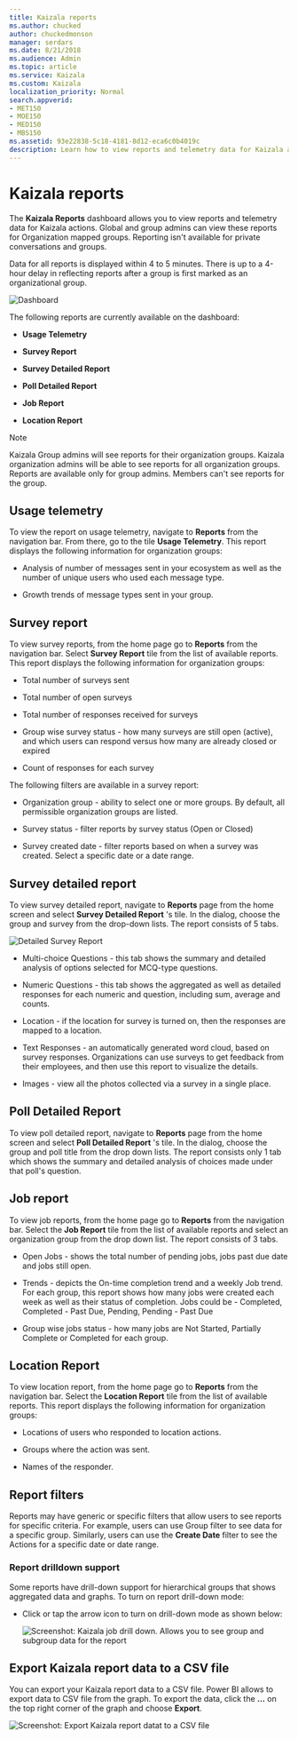 ```yaml
---
title: Kaizala reports
ms.author: chucked
author: chuckedmonson
manager: serdars
ms.date: 8/21/2018
ms.audience: Admin
ms.topic: article
ms.service: Kaizala
ms.custom: Kaizala
localization_priority: Normal
search.appverid:
- MET150
- MOE150
- MED150
- MBS150
ms.assetid: 93e22838-5c18-4181-8d12-eca6c0b4019c
description: Learn how to view reports and telemetry data for Kaizala actions.
---
```


# Kaizala reports

The **Kaizala Reports** dashboard allows you to view reports and telemetry data for Kaizala actions. Global and group admins can view these reports for Organization mapped groups. Reporting isn't available for private conversations and groups.
  
Data for all reports is displayed within 4 to 5 minutes. There is up to a 4-hour delay in reflecting reports after a group is first marked as an organizational group. 
  
![Dashboard](media/a4dc7619-40f0-4886-bf66-b59669d72251.jpg)
  
The following reports are currently available on the dashboard:
  
- **Usage Telemetry**
    
- **Survey Report**
    
- **Survey Detailed Report**
    
- **Poll Detailed Report**
    
- **Job Report**
    
- **Location Report**
    
> [!NOTE]
> Kaizala Group admins will see reports for their organization groups. Kaizala organization admins will be able to see reports for all organization groups. Reports are available only for group admins. Members can't see reports for the group. 
  
## Usage telemetry

To view the report on usage telemetry, navigate to **Reports** from the navigation bar. From there, go to the tile **Usage Telemetry**. This report displays the following information for organization groups: 
  
- Analysis of number of messages sent in your ecosystem as well as the number of unique users who used each message type.
    
- ﻿Growth trends of message types sent in your group﻿.
    
## Survey report

To view survey reports, from the home page go to **Reports** from the navigation bar. Select **Survey Report** tile from the list of available reports. This report displays the following information for organization groups: 
  
- Total number of surveys sent
    
- Total number of open surveys
    
- Total number of responses received for surveys
    
- Group wise survey status - how many surveys are still open (active), and which users can respond versus how many are already closed or expired
    
- Count of responses for each survey
    
The following filters are available in a survey report:
  
- Organization group - ability to select one or more groups. By default, all permissible organization groups are listed.
    
- Survey status - filter reports by survey status (Open or Closed)
    
- Survey created date - filter reports based on when a survey was created. Select a specific date or a date range.
    
## Survey detailed report

To view survey detailed report, navigate to **Reports** page from the home screen and select **Survey Detailed Report** 's tile. In the dialog, choose the group and survey from the drop-down lists. The report consists of 5 tabs. 
  
![Detailed Survey Report](media/fd37133a-893f-4012-88a7-6c40c412b3ef.png)
  
- Multi-choice Questions - this tab shows the summary and detailed analysis of options selected for MCQ-type questions.
    
- Numeric Questions - this tab shows the aggregated as well as detailed responses for each numeric and question, including sum, average and counts.
    
- Location - if the location for survey is turned on, then the responses are mapped to a location.
    
- Text Responses - an automatically generated word cloud, based on survey responses. Organizations can use surveys to get feedback from their employees, and then use this report to visualize the details.
    
- Images - view all the photos collected via a survey in a single plac﻿e.
    
## Poll Detailed Report

To view poll detailed report, navigate to **Reports** page from the home screen and select **Poll Detailed Report** 's tile. In the dialog, choose the group and poll title from the drop down lists. The report consists only 1 tab which shows the summary and detailed analysis of choices made under that poll's question. 
  
## Job report

To view job reports, from the home page go to **Reports** from the navigation bar. Select the **Job Report** tile from the list of available reports and select an organization group from the drop down list. The report consists of 3 tabs. 
  
- Open Jobs - shows the total number of pending jobs, jobs past due date and jobs still open.
    
- Trends - depicts the On-time completion trend and a weekly Job trend. For each group, this report shows how many jobs were created each week as well as their status of completion. Jobs could be - Completed, Completed - Past Due, Pending, Pending - Past Due
    
- Group wise jobs status - how many jobs are Not Started, Partially Complete or Completed for each group.
    
## Location Report

To view location report, from the home page go to **Reports** from the navigation bar. Select the **Location Report** tile from the list of available reports. This report displays the following information for organization groups: 
  
- Locations of users who responded to location actions.
    
- Groups where the action was sent.
    
- Names of the responde﻿r.
    
## Report filters

Reports may have generic or specific filters that allow users to see reports for specific criteria. For example, users can use Group filter to see data for a specific group. Similarly, users can use the **Create Date** filter to see the Actions for a specific date or date range. 
  
### Report drilldown support

Some reports have drill-down support for hierarchical groups that shows aggregated data and graphs. To turn on report drill-down mode:
  
- Click or tap the arrow icon to turn on drill-down mode as shown below:
    
    ![Screenshot: Kaizala job drill down. Allows you to see group and subgroup data for the report](media/e4dbff79-a196-4fbf-a67d-ab4f5a131f59.png)
  
## Export Kaizala report data to a CSV file

You can export your Kaizala report data to a CSV file. Power BI allows to export data to CSV file from the graph. To export the data, click the **…** on the top right corner of the graph and choose **Export**.
  
![Screenshot: Export Kaizala report datat to a CSV file](media/447cbac6-24fa-4b11-b05f-a84758e55c39.png)
  

